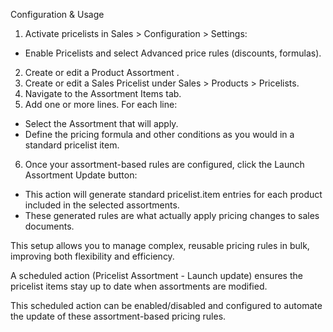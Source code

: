 Configuration & Usage

1. Activate pricelists in Sales > Configuration > Settings:
  - Enable Pricelists and select Advanced price rules (discounts, formulas).
2. Create or edit a Product Assortment .
3. Create or edit a Sales Pricelist under Sales > Products > Pricelists.
4. Navigate to the Assortment Items tab.
5. Add one or more lines. For each line:
  - Select the Assortment that will apply.
  - Define the pricing formula and other conditions as you would in a standard pricelist item.
6. Once your assortment-based rules are configured, click the Launch Assortment Update button:
  - This action will generate standard pricelist.item entries for each product included in the selected assortments.
  - These generated rules are what actually apply pricing changes to sales documents.

This setup allows you to manage complex, reusable pricing rules in bulk, improving both flexibility and efficiency.

A scheduled action (Pricelist Assortment - Launch update) ensures the pricelist items stay up to date when assortments are modified.

This scheduled action can be enabled/disabled and configured to automate the update of these assortment-based pricing rules.
